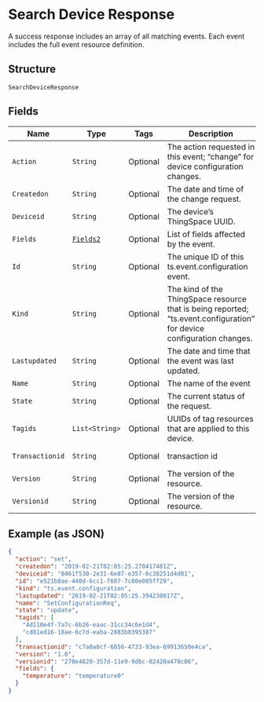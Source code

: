 
# Search Device Response

A success response includes an array of all matching events. Each event includes the full event resource definition.

## Structure

`SearchDeviceResponse`

## Fields

| Name | Type | Tags | Description | Getter | Setter |
|  --- | --- | --- | --- | --- | --- |
| `Action` | `String` | Optional | The action requested in this event; “change” for device configuration changes. | String getAction() | setAction(String action) |
| `Createdon` | `String` | Optional | The date and time of the change request. | String getCreatedon() | setCreatedon(String createdon) |
| `Deviceid` | `String` | Optional | The device’s ThingSpace UUID. | String getDeviceid() | setDeviceid(String deviceid) |
| `Fields` | [`Fields2`](../../doc/models/fields-2.md) | Optional | List of fields affected by the event. | Fields2 getFields() | setFields(Fields2 fields) |
| `Id` | `String` | Optional | The unique ID of this ts.event.configuration event. | String getId() | setId(String id) |
| `Kind` | `String` | Optional | The kind of the ThingSpace resource that is being reported; “ts.event.configuration” for device configuration changes. | String getKind() | setKind(String kind) |
| `Lastupdated` | `String` | Optional | The date and time that the event was last updated. | String getLastupdated() | setLastupdated(String lastupdated) |
| `Name` | `String` | Optional | The name of the event | String getName() | setName(String name) |
| `State` | `String` | Optional | The current status of the request. | String getState() | setState(String state) |
| `Tagids` | `List<String>` | Optional | UUIDs of tag resources that are applied to this device. | List<String> getTagids() | setTagids(List<String> tagids) |
| `Transactionid` | `String` | Optional | transaction id | String getTransactionid() | setTransactionid(String transactionid) |
| `Version` | `String` | Optional | The version of the resource. | String getVersion() | setVersion(String version) |
| `Versionid` | `String` | Optional | The version of the resource. | String getVersionid() | setVersionid(String versionid) |

## Example (as JSON)

```json
{
  "action": "set",
  "createdon": "2019-02-21T02:05:25.270417481Z",
  "deviceid": "8461f530-2e31-6e87-e357-6c38251d4d01",
  "id": "e521b8ae-440d-6cc1-f687-7c80e085ff29",
  "kind": "ts.event.configuration",
  "lastupdated": "2019-02-21T02:05:25.394230017Z",
  "name": "SetConfigurationReq",
  "state": "update",
  "tagids": [
    "4d110e4f-7a7c-6b26-eaac-31cc34c6e1d4",
    "cd81ed16-18ae-6c7d-eaba-2883b0395387"
  ],
  "transactionid": "c7a0a8cf-6856-4733-93ea-69913650e4ca",
  "version": "1.0",
  "versionid": "270e4820-357d-11e9-9d6c-02420a470c06",
  "fields": {
    "temperature": "temperature0"
  }
}
```

